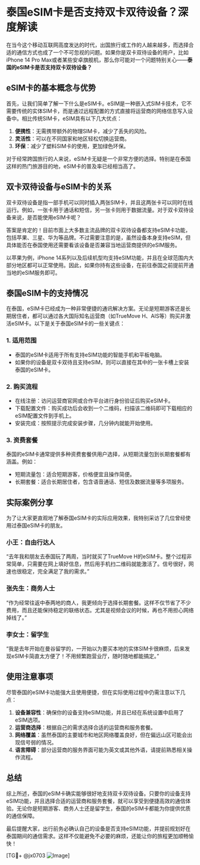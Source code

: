 # 泰国eSIM卡是否支持双卡双待设备？深度解读

在当今这个移动互联网高度发达的时代，出国旅行或工作的人越来越多，而选择合适的通信方式也成了一个不可忽视的问题。如果你是双卡双待设备的用户，比如iPhone 14 Pro Max或者某些安卓旗舰机，那么你可能对一个问题特别关心——**泰国的eSIM卡是否支持双卡双待设备？**

## eSIM卡的基本概念与优势

首先，让我们简单了解一下什么是eSIM卡。eSIM是一种嵌入式SIM卡技术，它不需要传统的实体SIM卡，而是通过远程配置的方式直接将运营商的网络信息写入设备中。相比传统SIM卡，eSIM具有以下几大优点：

1. **便携性**：无需携带额外的物理SIM卡，减少了丢失的风险。
2. **灵活性**：可以在不同国家和地区轻松切换运营商。
3. **环保**：减少了塑料SIM卡的使用，更加绿色环保。

对于经常跨国旅行的人来说，eSIM卡无疑是一个非常方便的选择。特别是在泰国这样的热门旅游目的地，eSIM卡的普及率已经相当高了。

## 双卡双待设备与eSIM卡的关系

双卡双待设备是指一部手机可以同时插入两张SIM卡，并且这两张卡可以同时在线运行。例如，一张卡用于通话和短信，另一张卡则用于数据流量。对于双卡双待设备来说，是否能使用eSIM卡呢？

答案是肯定的！目前市面上大多数主流品牌的双卡双待设备都支持eSIM卡功能，包括苹果、三星、华为等品牌。不过需要注意的是，虽然设备本身支持eSIM，但具体能否在泰国使用还需要看该设备是否兼容当地运营商提供的eSIM服务。

以苹果为例，iPhone 14系列以及后续机型均支持eSIM功能，并且在全球范围内大部分地区都可以正常使用。因此，如果你持有这些设备，在前往泰国之前提前开通当地的eSIM服务即可。

## 泰国eSIM卡的支持情况

在泰国，eSIM卡已经成为一种非常便捷的通讯解决方案。无论是短期游客还是长期居住者，都可以通过各大国际知名运营商（如TrueMove H、AIS等）购买并激活eSIM卡。以下是关于泰国eSIM卡的一些关键点：

### 1. **适用范围**
   - 泰国的eSIM卡适用于所有支持eSIM功能的智能手机和平板电脑。
   - 如果你的设备是双卡双待且支持eSIM，则可以直接在其中的一张卡槽上安装泰国的eSIM卡。

### 2. **购买流程**
   - 在线注册：访问运营商官网或合作平台进行身份验证后购买eSIM卡。
   - 下载配置文件：购买成功后会收到一个二维码，扫描该二维码即可下载相应的eSIM配置文件到手机上。
   - 安装完成：按照提示完成安装步骤，几分钟内就能开始使用。

### 3. **资费套餐**
   泰国的eSIM卡通常提供多种资费套餐供用户选择，从短期流量包到长期套餐都有涵盖。例如：
   - 短期流量包：适合短期游客，价格便宜且操作简便。
   - 长期套餐：适合长期居住者，包含语音通话、短信及数据流量等多项服务。

## 实际案例分享

为了让大家更直观地了解泰国eSIM卡的实际应用效果，我特别采访了几位曾经使用过泰国eSIM卡的朋友。

### 小王：自由行达人
“去年我和朋友去泰国玩了两周，当时就买了TrueMove H的eSIM卡。整个过程非常简单，只需要在网上填好信息，然后用手机扫二维码就能激活了。信号很好，网速也很稳定，完全满足了我的需求。”

### 张先生：商务人士
“作为经常往返中泰两地的商人，我更倾向于选择长期套餐。这样不仅节省了不少费用，而且还能保持稳定的联络状态。尤其是视频会议的时候，再也不用担心网络掉线了。”

### 李女士：留学生
“我是去年开始在曼谷留学的，一开始以为要买本地的实体SIM卡很麻烦，后来发现eSIM卡简直太方便了！不用频繁跑营业厅，随时随地都能搞定。”

## 使用注意事项

尽管泰国的eSIM卡功能强大且使用便捷，但在实际使用过程中仍需注意以下几点：

1. **设备兼容性**：确保你的设备支持eSIM功能，并且已经在系统设置中启用了eSIM选项。
2. **运营商选择**：根据自己的需求选择合适的运营商和服务套餐。
3. **网络覆盖**：虽然泰国的主要城市和地区网络覆盖良好，但在偏远山区可能会出现信号弱的情况。
4. **语言障碍**：部分运营商的服务界面可能为英文或其他外语，请提前熟悉相关操作流程。

## 总结

综上所述，泰国的eSIM卡确实能够很好地支持双卡双待设备。只要你的设备支持eSIM功能，并且选择合适的运营商和服务套餐，就可以享受到便捷高效的通信体验。无论你是短期游客、商务人士还是留学生，泰国的eSIM卡都能为你提供优质的通信保障。

最后提醒大家，出行前务必确认自己的设备是否支持eSIM功能，并提前规划好在泰国期间的通信需求。这样不仅能避免不必要的麻烦，还能让你的旅程更加顺畅愉快！

[TG💪+ @jx0703 ![Image](https://github.com/user-attachments/assets/dbca1d08-cadb-493c-b0ec-ad6f7a83f270)]